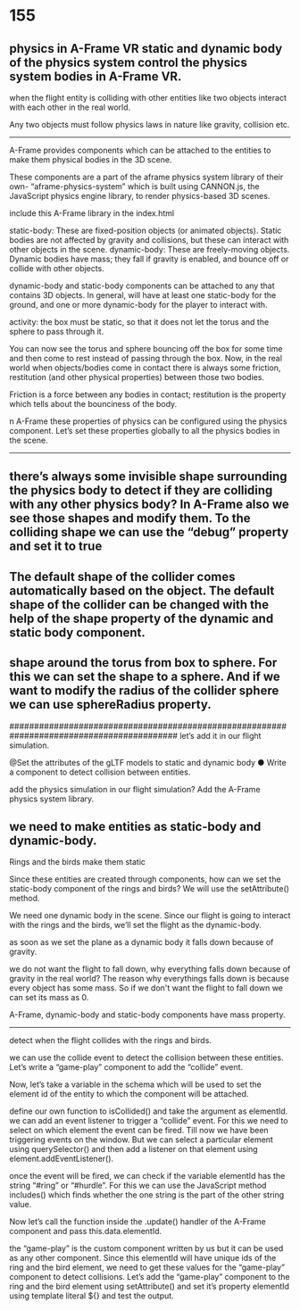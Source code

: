 # 155

physics in A-Frame VR
static and dynamic body of the physics system
control the physics system bodies in A-Frame VR.
---------------------------------------------

when the flight entity is colliding with other entities like two objects interact with each other in the real world.

Any two objects must follow physics laws in nature like gravity, collision etc.

---------------------------------------------
A-Frame provides components which can be attached to the entities to make them physical bodies in the 3D scene.

These components are a part of the aframe physics system library of their own- “aframe-physics-system” which is built using CANNON.js,
the JavaScript physics engine library, to render physics-based 3D scenes.

include this A-Frame library in the index.html

static-body: These are fixed-position objects (or animated objects). Static bodies are not affected by gravity and collisions, but these can interact with other objects in the scene.
dynamic-body: These are freely-moving objects. Dynamic bodies have mass; they fall if gravity is enabled, and bounce off or collide with other objects.


dynamic-body and static-body components can be attached to any <a-entity> that contains 3D objects.
In general, <a-scene> will have at least one static-body for the ground, and one or more dynamic-body for the player to interact with.
  
  
  activity:
  the box must be static, so that it does not let the torus and the sphere to pass through it.
  
 You can now see the torus and sphere bouncing off the box for some time and then come to rest instead of passing through the box.
Now, in the real world when objects/bodies come in contact there is always some friction, restitution (and other physical properties) between those two bodies.
  
  
  Friction is a force between any bodies in contact;
  restitution is the property which tells about the bounciness of the body.
  
  n A-Frame these properties of physics can be configured using the physics component.
Let’s set these properties globally to all the physics bodies in the scene.
  
  
  
  -------------------
 there’s always some invisible shape surrounding the physics body to detect if they are colliding with any other physics body?
In A-Frame also we see those shapes and modify them.
To the colliding shape we can use the “debug” property and set it to true
  --------------------
  
  The default shape of the collider comes automatically based on the object.
The default shape of the collider can be changed with the help of the shape property of the dynamic and static body component.
  ----------------------
  shape around the torus from box to sphere.
For this we can set the shape to a sphere.
And if we want to modify the radius of the collider sphere we can use sphereRadius property.
-------------------------------
  ##########################################################################################
let’s add it in our flight simulation.

@Set the attributes of the gLTF models to static and dynamic body
● Write a component to detect collision between entities.
  
  
  add the physics simulation in our flight simulation?
  Add the A-Frame physics system library.
  
  we need to make entities as static-body and dynamic-body.
--------------------
  Rings and the birds make them static
  
  Since these entities are created through components, how can we set the static-body component of the rings and birds?
  We will use the setAttribute() method.
  
  We need one dynamic body in the scene.
Since our flight is going to interact with the rings and the birds, we’ll set the flight as the dynamic-body.
  
  as soon as we set the plane as a dynamic body it falls down because of gravity.
  
  we do not want the flight to fall down, 
why everything falls down because of gravity in the real world?
The reason why everythings falls down is because every object has some mass.
So if we don't want the flight to fall down we can set its mass as 0.
  
  A-Frame, dynamic-body and static-body components have mass property.
  
  --------------------------------------------------------
  
  
  
  detect when the flight collides with the rings and birds.
  
  
  we can use the collide event to detect the collision between these entities.
Let’s write a “game-play” component to add the “collide” event.
  
  Now, let’s take a variable in the schema which will be used to set the element id of the entity to which the component will be attached.
  
  define our own function to isCollided() and take the argument as elementId.
  we can add an event listener to trigger a “collide” event.
For this we need to select on which element the event can be fired.
Till now we have been triggering events on the window.
But we can select a particular element using querySelector() and then add a listener on that element using element.addEventListener().
  
  once the event will be fired, we can check if the variable elementId has the string “#ring” or “#hurdle”.
For this we can use the JavaScript method includes() which finds whether the one string is the part of the other string value.
  
  Now let’s call the function inside the .update() handler of the A-Frame component and pass this.data.elementId.
  
  the “game-play” is the custom component written by us but it can be used as any other component.
Since this elementId will have unique ids of the ring and the bird element, we need to get these values for the “game-play” component to detect collisions.
Let’s add the “game-play” component to the ring and the bird element using setAttribute() and set it’s property elementId using template literal ${} and test the output.
  
